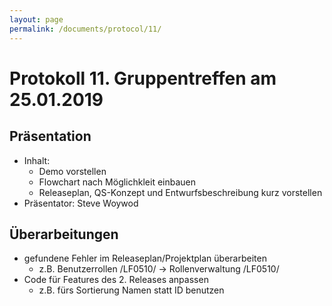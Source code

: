 ```yaml
---
layout: page
permalink: /documents/protocol/11/
---
```


# Protokoll 11. Gruppentreffen am 25.01.2019

## Präsentation

- Inhalt:
  - Demo vorstellen
  - Flowchart nach Möglichkleit einbauen
  - Releaseplan, QS-Konzept und Entwurfsbeschreibung kurz vorstellen
- Präsentator: Steve Woywod

## Überarbeitungen

- gefundene Fehler im Releaseplan/Projektplan überarbeiten
  - z.B. Benutzerrollen /LF0510/ -> Rollenverwaltung /LF0510/
- Code für Features des 2. Releases anpassen
  - z.B. fürs Sortierung Namen statt ID benutzen